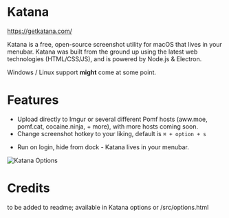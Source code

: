 # Katana
https://getkatana.com/

Katana is a free, open-source screenshot utility for macOS that lives in your menubar. Katana was built from the ground up using the latest web technologies (HTML/CSS/JS), and is powered by Node.js & Electron.

Windows / Linux support **might** come at some point.

# Features

* Upload directly to Imgur or several different Pomf hosts (aww.moe, pomf.cat, cocaine.ninja, + more), with more hosts coming soon.
* Change screenshot hotkey to your liking, default is `⌘ + option + s`
- Run on login, hide from dock - Katana lives in your menubar.

![Katana Options](http://i.imgur.com/Jyak8gj.png)

# Credits
to be added to readme;
available in Katana options or /src/options.html
